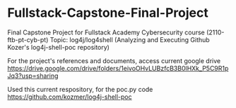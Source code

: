 # Fullstack-Capstone-Final-Project

Final Capstone Project for Fullstack Academy Cybersecurity course (2110-ftb-pt-cyb-pt)
Topic: log4j/log4shell (Analyzing and Executing Github Kozer's log4j-shell-poc repository)


For the project's references and documents, access current google drive
https://drive.google.com/drive/folders/1eivoOHvLUBzfcB3B0lHXk_P5C9R1pJq3?usp=sharing


Used this current respository, for the poc.py code
https://github.com/kozmer/log4j-shell-poc
